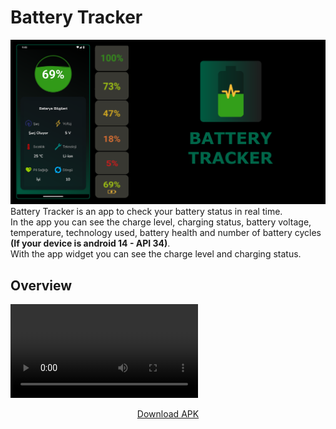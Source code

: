 # Battery Tracker
![banner](assets/banner.png) <br>
 Battery Tracker is an app to check your battery status in real time.<br>
 In the app you can see the charge level, charging status, battery voltage, temperature, technology used, battery health and number of battery cycles <b>(If your device is android 14 - API 34)</b>.<br>
 With the app widget you can see the charge level and charging status.<br>
 ## Overview
<video controls src="assets/demo.mp4" title="App Demo"></video>
<br>
<p align="center">
  <a href="app/release/batterytracker.apk">Download APK</a>
</p>